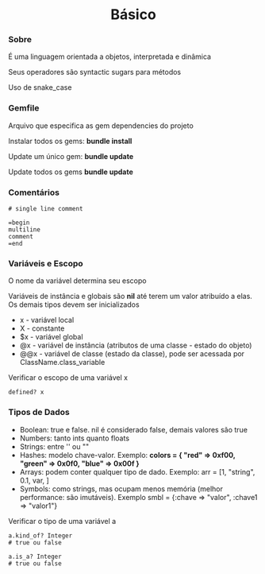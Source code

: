<h1 align="center">Básico</h1>

<h3>Sobre</h3>
<p>É uma linguagem orientada a objetos, interpretada e dinâmica</p>
<p>Seus operadores são syntactic sugars para métodos<p>
<p>Uso de snake_case</p>
 
<h3>Gemfile</h3>
<p>Arquivo que especifica as gem dependencies do projeto</p>
<p>Instalar todos os gems: <b>bundle install</b></p>
<p>Update um único gem: <b>bundle update <nome_gem></b></p>
<p>Update todos os gems <b>bundle update</b></p>

<h3>Comentários</h3>

```
# single line comment

=begin
multiline
comment
=end
```
<h3>Variáveis e Escopo</h3>
<p>O nome da variável determina seu escopo</p>
<p>Variáveis de instância e globais são <b>nil</b> até terem um valor atribuído a elas. Os demais tipos devem ser inicializados</p>
<ul>
  <li>x - variável local</li>
  <li>X - constante</li>
  <li>$x - variável global</li>
  <li>@x - variável de instância (atributos de uma classe - estado do objeto)</li>
  <li>@@x - variável de classe (estado da classe), pode ser acessada por ClassName.class_variable</li>
</ul>
<p>Verificar o escopo de uma variável x</p>

```
defined? x
```
<h3>Tipos de Dados</h3>
<ul>
  <li>Boolean: true e false. nil é considerado false, demais valores são true</li>
  <li>Numbers: tanto ints quanto floats</li>
  <li>Strings: entre '' ou ""</li>
  <li>Hashes: modelo chave-valor.  Exemplo: <b>colors = { "red" => 0xf00, "green" => 0x0f0, "blue" => 0x00f }</b></li>
  <li>Arrays: podem conter qualquer tipo de dado. Exemplo: arr = [1, "string", 0.1, var, ]<b></b></li>
  <li>Symbols: como strings, mas ocupam menos memória (melhor performance: são imutáveis). Exemplo smbl = {:chave => "valor", :chave1 => "valor1"}</li>
</ul>
<p>Verificar o tipo de uma variável a</p>

```
a.kind_of? Integer
# true ou false

a.is_a? Integer
# true ou false
```
